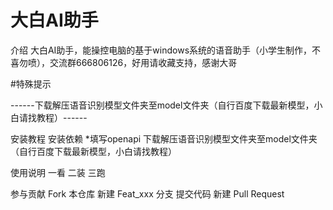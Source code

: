 # 大白AI助手
介绍
大白AI助手，能操控电脑的基于windows系统的语音助手（小学生制作，不喜勿喷），交流群666806126，好用请收藏支持，感谢大哥

#特殊提示

------下载解压语音识别模型文件夹至model文件夹（自行百度下载最新模型，小白请找教程）------

安装教程
安装依赖
*填写openapi
下载解压语音识别模型文件夹至model文件夹（自行百度下载最新模型，小白请找教程）

使用说明
一看
二装
三跑

参与贡献
Fork 本仓库
新建 Feat_xxx 分支
提交代码
新建 Pull Request
